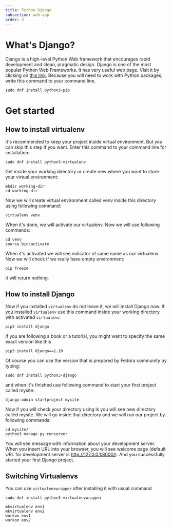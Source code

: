 ```yaml
---
title: Python Django      
subsection: web-app
order: 3
---
```


# What's Django?

Django is a high-level Python Web framework that encourages rapid development and clean, pragmatic design. 
Django is one of the most popular Python Web Frameworks. It has very useful web page. Visit it by clicking on [this link](https://www.djangoproject.com/). 
Because you will need to work with Python packages, write this command to your command line.

```
sudo dnf install python3-pip
```

# Get started

## How to install virtualenv

It's recommended to keep your project inside virtual environment. But you can skip this step if you want. 
Enter this command to your command line for installation:

```
sudo dnf install python3-virtualenv
```


Get inside your working directory or create new where you want to store your virtual environment:

```
mkdir working-dir
cd working-dir
```

Now we will create virtual environment called venv inside this directory using following command:

```
virtualenv venv
```

When it's done, we will activate our virtualenv. Now we will use following commands:

```
cd venv
source bin/activate
```

When it's activated we will see indicator of same name as our virtualenv. 
Now we will check if we really have empty environment:

```
pip freeze
```

It will return nothing.

## How to install Django

Now if you installed `virtualenv` do not leave it, we will install Django now. If you installed `virtualenv` use this command 
inside your working directory with activated `virtualenv`:

```
pip3 install django
```

If you are following a book or a tutorial, you might want to specify the same exact version like this

```
pip3 install django==1.10
```


Of course you can use the version that is prepared by Fedora community by typing:

```
sudo dnf install python3-django
```

and when it's finished use following command to start your first project called mysite:

```
django-admin startproject mysite
```

Now if you will check your directory using ls you will see new directory called mysite. We 
will go inside that directory and we will run our project by following commands:

```
cd mysite/
python3 manage.py runserver
```

You will see message with information about your development server. When you insert URL into your browser, 
you will see welcome page (default URL for development server is http://127.0.0.1:8000/).
And you successfully started your first Django project.

## Switching Virtualenvs

You can use `virtualenvwrapper` after installing it with usual command

```
sudo dnf install python3-virtualenvwrapper
```

```
mkvirtualenv env1
mkvirtualenv env2
workon env1
workon env2
```

